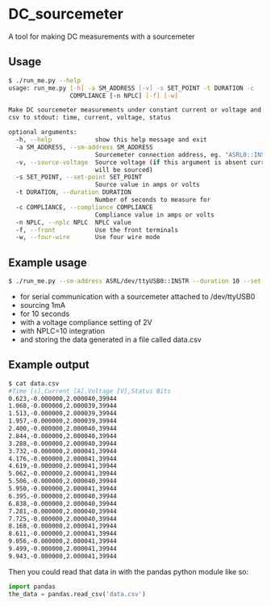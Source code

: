 # DC_sourcemeter
A tool for making DC measurements with a sourcemeter

## Usage
```bash
$ ./run_me.py --help
usage: run_me.py [-h] -a SM_ADDRESS [-v] -s SET_POINT -t DURATION -c
                 COMPLIANCE [-n NPLC] [-f] [-w]

Make DC sourcemeter measurements under constant current or voltage and dump
csv to stdout: time, current, voltage, status

optional arguments:
  -h, --help            show this help message and exit
  -a SM_ADDRESS, --sm-address SM_ADDRESS
                        Sourcemeter connection address, eg. "ASRL0::INSTR"
  -v, --source-voltage  Source voltage (if this argument is absent current
                        will be sourced)
  -s SET_POINT, --set-point SET_POINT
                        Source value in amps or volts
  -t DURATION, --duration DURATION
                        Number of seconds to measure for
  -c COMPLIANCE, --compliance COMPLIANCE
                        Compliance value in amps or volts
  -n NPLC, --nplc NPLC  NPLC value
  -f, --front           Use the front terminals
  -w, --four-wire       Use four wire mode
```
## Example usage
```bash
$ ./run_me.py --sm-address ASRL/dev/ttyUSB0::INSTR --duration 10 --set-point 0.001 --compliance 2 --nplc 10 > data.csv
```
- for serial communication with a sourcemeter attached to /dev/ttyUSB0
- sourcing 1mA
- for 10 seconds
- with a voltage compliance setting of 2V
- with NPLC=10 integration
- and storing the data generated in a file called data.csv

## Example output
```bash
$ cat data.csv 
#Time [s],Current [A],Voltage [V],Status Bits
0.623,-0.000000,2.000040,39944
1.068,-0.000000,2.000039,39944
1.513,-0.000000,2.000039,39944
1.957,-0.000000,2.000039,39944
2.400,-0.000000,2.000040,39944
2.844,-0.000000,2.000040,39944
3.288,-0.000000,2.000040,39944
3.732,-0.000000,2.000041,39944
4.176,-0.000000,2.000041,39944
4.619,-0.000000,2.000041,39944
5.062,-0.000000,2.000041,39944
5.506,-0.000000,2.000040,39944
5.950,-0.000000,2.000041,39944
6.395,-0.000000,2.000040,39944
6.838,-0.000000,2.000040,39944
7.281,-0.000000,2.000040,39944
7.725,-0.000000,2.000040,39944
8.168,-0.000000,2.000041,39944
8.611,-0.000000,2.000041,39944
9.056,-0.000000,2.000041,39944
9.499,-0.000000,2.000041,39944
9.943,-0.000000,2.000041,39944
```
Then you could read that data in with the pandas python module like so:
```python
import pandas
the_data = pandas.read_csv('data.csv')
```
